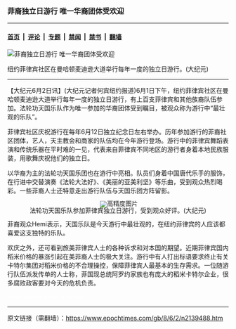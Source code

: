 ### 菲裔独立日游行 唯一华裔团体受欢迎

---

#### [首页](../../../..?n2139488) &nbsp;|&nbsp; [评论](../../../../../epoch-comment?n2139488) &nbsp;|&nbsp; [专题](../../../../../epoch-special?n2139488) &nbsp;|&nbsp; [禁闻](../../../../../epoch-news?n2139488) &nbsp;|&nbsp; [禁书](../../../../../books?n2139488) &nbsp;|&nbsp; [翻墙](https://github.com/gfw-breaker/nogfw/blob/master/README.md?n2139488)


<div><img alt="菲裔独立日游行 唯一华裔团体受欢迎" class="attachment-djy_600_400 size-djy_600_400 wp-post-image" src="https://i.epochtimes.com/assets/uploads/2008/06/80601221023836-600x400.jpg"/>
<div class="caption">
 <p>
  纽约菲律宾社区在曼哈顿麦迪逊大道举行每年一度的独立日游行。(大纪元)
 </p>
</div></div><hr/><div class="post_content" id="artbody" itemprop="articleBody">
 <!-- article content begin -->
 <p>
  【大纪元6月2日讯】(大纪元记者何宾纽约报道)6月1日下午，纽约菲律宾社区在曼哈顿麦迪逊大道举行每年一度的独立日游行，有上百支菲律宾和其他族裔队伍参加。法轮功天国乐队作为唯一参加的华裔团体受到瞩目，被观众称为游行中“最壮观的乐队”。
 </p>
 <p>
  菲律宾社区庆祝游行在每年6月12日独立纪念日左右举办。历年参加游行的菲裔社区团体，艺人，天主教会和商家的队伍均在今年游行登场。游行中的菲律宾舞蹈表演和传统乐器在平时难的一见，代表来自菲律宾不同地区的游行者身着本地民族服装，用歌舞庆祝他们的独立日。
 </p>
 <p>
  以华裔为主的法轮功天国乐团也在游行中亮相。队员们身着中国唐代乐手的服饰，在行进中交替演奏《法轮大法好》、《美丽的亚美利坚》等乐曲，受到观众热烈喝彩。一些菲裔人士还特意走出游行队伍与天国乐团方阵留影。
 </p>
 <p>
  <!--image v 1.0-->
 </p>
 <div style="line-height: 90%; text-align: center;">
  <ok href=" https://i.epochtimes.com/assets/uploads/2008/06/80601221024836-600x341.jpg" rel="noreferrer noopener" target="_blank">
   <img alt="" class="size-large wp-image-7356585" src="https://i.epochtimes.com/assets/uploads/2008/06/80601221024836-600x341.jpg" title=""/>
  </ok>
  <img alt="高精度图片" border="0" src="//www.epochtimes.com/images/highRes.jpg"/>
  <br/>
  <span class="bn12">
   法轮功天国乐队参加菲律宾独立日游行，受到观众好评。(大纪元)
  </span>
 </div>
 <p>
  <!-- -->
 </p>
 <p>
  菲裔观众Hemi表示，天国乐队是今天游行中最壮观的，在纽约菲律宾的人应该都喜爱这支独特的乐队。
 </p>
 <p>
  欢庆之外，还可看到旅美菲律宾人士的各种诉求和对本国的期望。近期菲律宾国内稻米价格的暴涨引起在美菲裔人士的极大关注。游行中有人打出标语要求终止有关卡特尔集团对稻米价格的不合理操控，保障菲律宾人最基本的生存需求。一位随游行队伍派发传单的人士称，菲国现总统阿罗约家族也有庞大的稻米卡特尔企业，很多腐败政客要对今天的危机负责。
 </p>
 <p>
  <font color="#ffffff">
   (http://www.dajiyuan.com)
  </font>
 </p>
 <!-- article content end -->
 <div id="below_article_ad">
 </div>
</div>


---

原文链接（需翻墙）：https://www.epochtimes.com/gb/8/6/2/n2139488.htm